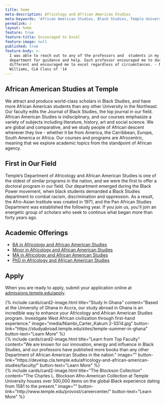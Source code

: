 ```yaml
---
title: home
meta-description: Africology and African American Studies
meta-keywords: 'African American Studies, Black Studies, Temple University'
permalink: /
layout: home
feature: true
feature-title: Encouraged to Excel
feature-image: null
published: true
feature-body: >-
  I was able to reach out to any of the professors and  students in my
  department for guidance and help. Each professor encouraged me to dare to be
  different and encouraged me to excel regardless of circumstances. - NeShae
  Williams, CLA Class of '14
---
```

## African American Studies at Temple

We attract and produce world-class scholars in Black Studies, and have more African American students than any other University in the Northeast. Our faculty edits the Journal of Black Studies, the top journal in our field. African American Studies is indisciplinary, and our courses emphasize a variety of subjects including literature, history, art and social science. We are global and comparative, and we study people of African descent wherever they live - whether it be from America, the Carribbean, Europe, South America or Africa. Our courses and programs are Afrocentric, meaning that we explore academic topics from the standpoint of African agency. 

## First in Our Field

Temple’s Department of Africology and African American Studies is one of the oldest of similar programs in the nation, and we were the first to offer a doctoral program in our field. Our department emerged during the Black Power movement, when black students demanded a Black Studies department to combat racism, discrimination and oppression. As a result, the Afro-Asian Institute was created in 1971, and the Pan African Studies Department was established the following year. If you join us, you'll join an energetic group of scholars who seek to continue what began more than forty years ago.

## Academic Offerings

- [BA in Africology and African American Studies](http://bulletin.temple.edu/undergraduate/liberal-arts/africology-african-american-studies/ba-africology-african-american-studies/)
- [Minor in Africology and African American Studies](http://bulletin.temple.edu/undergraduate/liberal-arts/africology-african-american-studies/minor-africology-african-american-studies/)
- [MA in Africology and African American Studies](http://bulletin.temple.edu/graduate/scd/cla/africology-african-american-studies-ma/)
- [PhD in Africology and African American Studies](http://bulletin.temple.edu/graduate/scd/cla/africology-african-american-studies-phd/)

## Apply

When you are ready to apply, submit your application online at [admissions.temple.edu/apply](http://admissions.temple.edu/apply).

<div class="row row-wide">
  <div class="col m12 l4">{% include cards/card2-image.html
    title="Study In Ghana"
    content="Based at the University of Ghana in Accra, our study abroad in Ghana is an incredible way to enhance your Africology and African American Studies program. Investigate West African civilization through first-hand experience."
    image="media/Niambi_Carter_Kakum 2-SS14.jpg"
    button-link="https://studyabroad.temple.edu/sites/temple-summer-in-ghana"
    button-text="Learn More" %}
  </div>
  <div class="row row-wide">
    <div class="col m12 l4">{% include cards/card2-image.html
      title="Learn from Top Faculty"
      content="We are known for our innovation, energy and influence in Black Studies, and our professors have published more books than any other Department of African American Studies in the nation."
      image=""
      button-link="https://develop.cla.temple.edu/africology-and-african-american-studies/faculty/"
      button-text="Learn More" %}
    </div>
    <div class="row row-wide">
      <div class="col m12 l4">{% include cards/card2-image.html
        title="The Blockson Collection"
        content="The Charles L. Blockson Afro-American Collection at Temple University houses over 500,000 items on the global Black experience dating from 1581 to the present."
        image=""
        button-link="http://www.temple.edu/provost/careercenter/"
        button-text="Learn More" %}
      </div>
</div>
